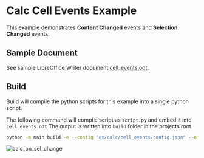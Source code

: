# Calc Cell Events Example

This example demonstrates **Content Changed** events and **Selection Changed** events.

## Sample Document

See sample LibreOffice Writer document [cell_events.odt](cell_events.odt).

## Build

Build will compile the python scripts for this example into a single python script.

The following command will compile script as `script.py` and embed it into `cell_events.odt`
The output is written into `build` folder in the projects root.

```sh
python -m main build -e --config "ex/calc/cell_events/config.json" --embed-src "ex/calc/cell_events/cell_events.ods"
```

![calc_on_sel_change](https://user-images.githubusercontent.com/4193389/166338567-e597c1e9-854c-4254-bbf8-fb8f94598797.gif)
